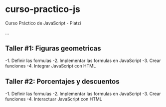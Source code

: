 # curso-practico-js
Curso Práctico de JavaScript - Platzi

...

## Taller #1: Figuras geometricas

-1. Definir las formulas
-2. Implementar las formulas en JavaScript
-3. Crear funciones
-4. Integrar JavaScript con HTML


## Taller #2: Porcentajes y descuentos
-1. Definir las formulas
-2. Implementar las formulas en JavaScript
-3. Crear funciones
-4. Interactuar JavaScript con HTML